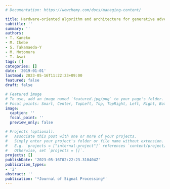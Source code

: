 ```yaml
---
# Documentation: https://wowchemy.com/docs/managing-content/

title: Hardware-oriented algorithm and architecture for generative adversarial networks
subtitle: ''
summary: ''
authors:
- T. Kaneko
- M. Ikebe
- S. Takamaeda-Y
- M. Motomura
- T. Asai
tags: []
categories: []
date: '2019-01-01'
lastmod: 2023-05-16T11:22:23+09:00
featured: false
draft: false

# Featured image
# To use, add an image named `featured.jpg/png` to your page's folder.
# Focal points: Smart, Center, TopLeft, Top, TopRight, Left, Right, BottomLeft, Bottom, BottomRight.
image:
  caption: ''
  focal_point: ''
  preview_only: false

# Projects (optional).
#   Associate this post with one or more of your projects.
#   Simply enter your project's folder or file name without extension.
#   E.g. `projects = ["internal-project"]` references `content/project/deep-learning/index.md`.
#   Otherwise, set `projects = []`.
projects: []
publishDate: '2023-05-16T02:22:23.310404Z'
publication_types:
- '2'
abstract: ''
publication: '*Journal of Signal Processing*'
---
```

